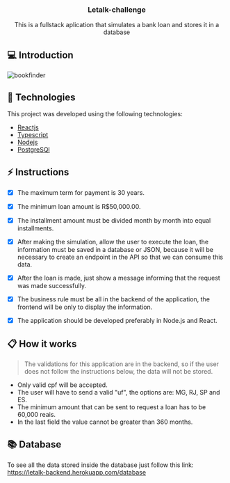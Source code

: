 <h3 align="center">
  Letalk-challenge
</h3>

<p align="center">This is a fullstack aplication that simulates a bank loan and stores it in a database </p>


## 💻 Introduction


![bookfinder](https://user-images.githubusercontent.com/83431609/132115717-a970888e-03fe-46ee-ae12-17a4803e7e67.gif)

## 🧪 Technologies

This project was developed using the following technologies:
 
- [Reactjs](https://pt-br.reactjs.org/)
- [Typescript](https://www.typescriptlang.org/)
- [Nodejs](https://nodejs.org/en/)
- [PostgreSQl](https://www.postgresql.org/)


## ⚡️ Instructions

- [x] The maximum term for payment is 30 years.
- [x] The minimum loan amount is R$50,000.00.
- [x] The installment amount must be divided month by month into equal installments.
- [x] After making the simulation, allow the user to execute the loan, the information must be saved in a database or JSON, because it will be necessary to create an endpoint in the API so that we can consume this data.
- [x] After the loan is made, just show a message informing that the request was made successfully.

- [x] The business rule must be all in the backend of the application, the frontend will be only to display the information.
- [x] The application should be developed preferably in Node.js and React.

## 📋 How it works
> The validations for this application are in the backend, so if the user does not follow the instructions below, the data will not be stored.

- Only valid cpf will be accepted.
- The user will have to send a valid "uf", the options are: MG, RJ, SP and ES.
- The minimum amount that can be sent to request a loan has to be 60,000 reais.
- In the last field the value cannot be greater than 360 months.


## 📚 Database

To see all the data stored inside the database just follow this link: 
https://letalk-backend.herokuapp.com/database
